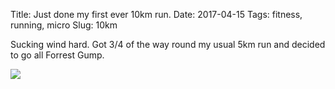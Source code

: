 Title: Just done my first ever 10km run.
Date: 2017-04-15
Tags: fitness, running, micro
Slug: 10km

Sucking wind hard. Got 3/4 of the way round my usual 5km run and decided to go all Forrest Gump.

<img src="/media/images/2017-04-15 10km.jpg" class="align-center"/>
